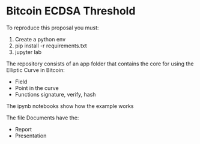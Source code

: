 # Bitcoin ECDSA Threshold

To reproduce this proposal you must:

1. Create a python env
2. pip install -r requirements.txt
3. jupyter lab

The repository consists of an app folder that contains the core for using the Elliptic Curve in Bitcoin:
- Field
- Point in the curve
- Functions signature, verify, hash

The ipynb notebooks show how the example works

The file Documents have the:
- Report
- Presentation
